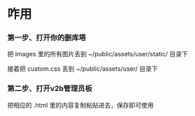 # 咋用

### 第一步、打开你的删库塔

把 images 里的所有图片丢到 ~/public/assets/user/static/ 目录下

接着把 custom.css 丢到 ~/public/assets/user/ 目录下

### 第二步、打开v2b管理员板

把相应的 .html 里的内容复制粘贴进去，保存即可使用